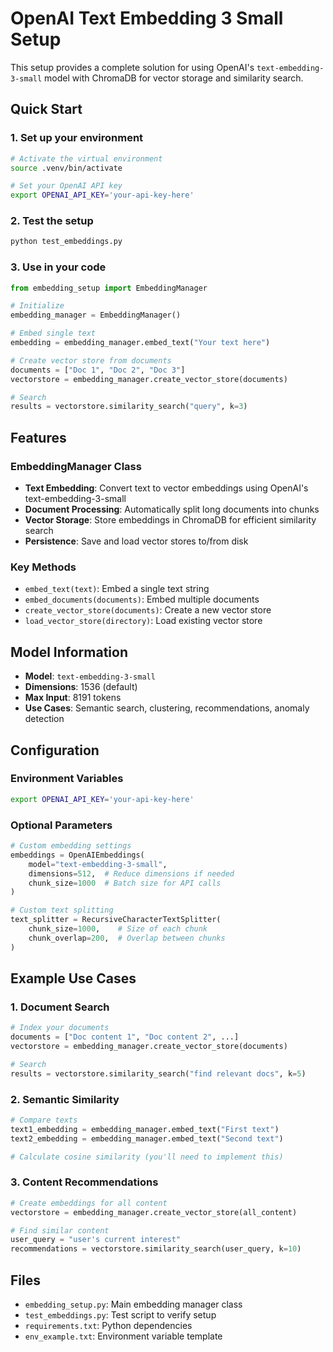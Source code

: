 # OpenAI Text Embedding 3 Small Setup

This setup provides a complete solution for using OpenAI's `text-embedding-3-small` model with ChromaDB for vector storage and similarity search.

## Quick Start

### 1. Set up your environment

```bash
# Activate the virtual environment
source .venv/bin/activate

# Set your OpenAI API key
export OPENAI_API_KEY='your-api-key-here'
```

### 2. Test the setup

```bash
python test_embeddings.py
```

### 3. Use in your code

```python
from embedding_setup import EmbeddingManager

# Initialize
embedding_manager = EmbeddingManager()

# Embed single text
embedding = embedding_manager.embed_text("Your text here")

# Create vector store from documents
documents = ["Doc 1", "Doc 2", "Doc 3"]
vectorstore = embedding_manager.create_vector_store(documents)

# Search
results = vectorstore.similarity_search("query", k=3)
```

## Features

### EmbeddingManager Class

- **Text Embedding**: Convert text to vector embeddings using OpenAI's text-embedding-3-small
- **Document Processing**: Automatically split long documents into chunks
- **Vector Storage**: Store embeddings in ChromaDB for efficient similarity search
- **Persistence**: Save and load vector stores to/from disk

### Key Methods

- `embed_text(text)`: Embed a single text string
- `embed_documents(documents)`: Embed multiple documents
- `create_vector_store(documents)`: Create a new vector store
- `load_vector_store(directory)`: Load existing vector store

## Model Information

- **Model**: `text-embedding-3-small`
- **Dimensions**: 1536 (default)
- **Max Input**: 8191 tokens
- **Use Cases**: Semantic search, clustering, recommendations, anomaly detection

## Configuration

### Environment Variables

```bash
export OPENAI_API_KEY='your-api-key-here'
```

### Optional Parameters

```python
# Custom embedding settings
embeddings = OpenAIEmbeddings(
    model="text-embedding-3-small",
    dimensions=512,  # Reduce dimensions if needed
    chunk_size=1000  # Batch size for API calls
)

# Custom text splitting
text_splitter = RecursiveCharacterTextSplitter(
    chunk_size=1000,    # Size of each chunk
    chunk_overlap=200,  # Overlap between chunks
)
```

## Example Use Cases

### 1. Document Search

```python
# Index your documents
documents = ["Doc content 1", "Doc content 2", ...]
vectorstore = embedding_manager.create_vector_store(documents)

# Search
results = vectorstore.similarity_search("find relevant docs", k=5)
```

### 2. Semantic Similarity

```python
# Compare texts
text1_embedding = embedding_manager.embed_text("First text")
text2_embedding = embedding_manager.embed_text("Second text")

# Calculate cosine similarity (you'll need to implement this)
```

### 3. Content Recommendations

```python
# Create embeddings for all content
vectorstore = embedding_manager.create_vector_store(all_content)

# Find similar content
user_query = "user's current interest"
recommendations = vectorstore.similarity_search(user_query, k=10)
```


## Files

- `embedding_setup.py`: Main embedding manager class
- `test_embeddings.py`: Test script to verify setup
- `requirements.txt`: Python dependencies
- `env_example.txt`: Environment variable template
